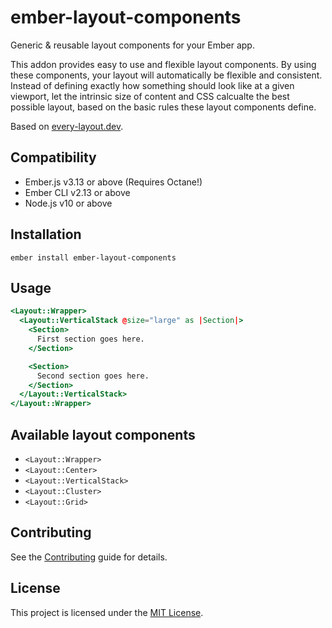 # ember-layout-components

Generic & reusable layout components for your Ember app.

This addon provides easy to use and flexible layout components.
By using these components, your layout will automatically be flexible and consistent.
Instead of defining exactly how something should look like at a given viewport, let the intrinsic size of
content and CSS calcualte the best possible layout, based on the basic rules these layout components define.

Based on [every-layout.dev](https://every-layout.dev/).

## Compatibility

- Ember.js v3.13 or above (Requires Octane!)
- Ember CLI v2.13 or above
- Node.js v10 or above

## Installation

```
ember install ember-layout-components
```

## Usage

```hbs
<Layout::Wrapper>
  <Layout::VerticalStack @size="large" as |Section|>
    <Section>
      First section goes here.
    </Section>

    <Section>
      Second section goes here.
    </Section>
  </Layout::VerticalStack>
</Layout::Wrapper>
```

## Available layout components

* `<Layout::Wrapper>`
* `<Layout::Center>`
* `<Layout::VerticalStack>`
* `<Layout::Cluster>`
* `<Layout::Grid>`

## Contributing

See the [Contributing](CONTRIBUTING.md) guide for details.

## License

This project is licensed under the [MIT License](LICENSE.md).

